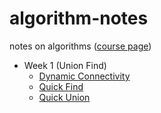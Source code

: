 # algorithm-notes
notes on algorithms ([course page](https://class.coursera.org/algs4partI-010/))

+ Week 1 (Union Find)
	+ [Dynamic Connectivity](week1/dynamic-connectivity.md)
	+ [Quick Find](week1/quick-find.md)
	+ [Quick Union](week1/quick-union.md)